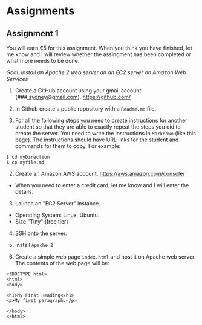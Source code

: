 # Assignments

## Assignment 1

You will earn €5 for this assignment. When you think you have finished, let me know and I will review whether the assingment has been completed or what more needs to be done.

*Goal: Install an Apache 2 web server on an EC2 server on Amazon Web Services*

1. Create a GitHub account using your gmail account (###.sydney@gmail.com).
https://github.com/

2. In Github create a public repository with a `Readme.md` file.

3. For all the following steps you need to create instructions for another student so that they are able to exactly repeat the steps you did to create the server. You need to write the instructions in `Markdown` (like this page). The instructions should have URL links for the student and commands for them to copy. For example:
```
$ cd myDirection
$ cp myfile.md
```

2. Create an Amazon AWS account. https://aws.amazon.com/console/
- When you need to enter a credit card, let me know and I will enter the details.

3. Launch an "EC2 Server" instance. 
- Operating System: Linux, Ubuntu.
- Size "Tiny" (free tier)

4. SSH onto the server. 

5. Install `Apache 2`

6. Create a simple web page `index.html` and host it on Apache web server. The contents of the web page will be:

```
<!DOCTYPE html>
<html>
<body>

<h1>My First Heading</h1>
<p>My first paragraph.</p>

</body>
</html>
```
